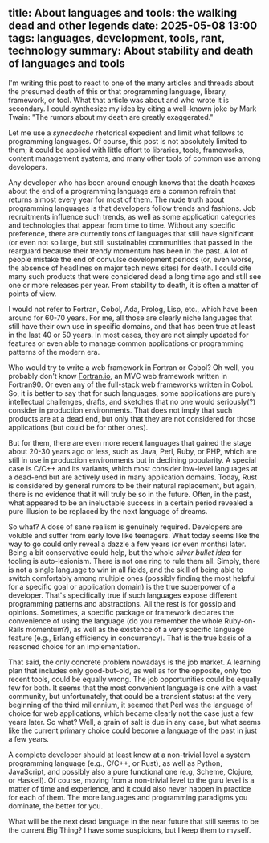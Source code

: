 title: About languages and tools: the walking dead and other legends
date: 2025-05-08 13:00
tags: languages, development, tools, rant, technology 
summary: About stability and death of languages and tools
---

I'm writing this post to react to one of the many articles and threads about the
presumed death of this or that programming language, library, framework, or
tool. What that article was about and who wrote it is secondary. I could
synthesize my idea by citing a well-known joke by Mark Twain: "The rumors about
my death are greatly exaggerated."

Let me use a _synecdoche_ rhetorical expedient and limit what follows to
programming languages. Of course, this post is not absolutely limited to them;
it could be applied with little effort to libraries, tools, frameworks, content
management systems, and many other tools of common use among developers.

Any developer who has been around enough knows that the death hoaxes about the
end of a programming language are a common refrain that returns almost every
year for most of them. The nude truth about programming languages is that
developers follow trends and fashions. Job recruitments influence such trends,
as well as some application categories and technologies that appear from time to
time.  Without any specific preference, there are currently tons of languages
that still have significant (or even not so large, but still sustainable)
communities that passed in the rearguard because their trendy momentum has been
in the past. A lot of people mistake the end of convulse development periods
(or, even worse, the absence of headlines on major tech news sites) for death. I
could cite many such products that were considered dead a long time ago and
still see one or more releases per year. From stability to death, it is often a
matter of points of view.

I would not refer to Fortran, Cobol, Ada, Prolog, Lisp, etc., which have been
around for 60-70 years. For me, all those are clearly niche languages that still
have their own use in specific domains, and that has been true at least in the
last 40 or 50 years. In most cases, they are not simply updated for features or
even able to manage common applications or programming patterns of the modern
era.

Who would try to write a web framework in Fortran or Cobol? Oh well, you
probably don't know  [Fortran.io](https://fortran.io/), 
an MVC web framework written in Fortran90. Or even any of the full-stack web
frameworks written in Cobol. 
So, it is better to say that for such languages, some applications are purely
intellectual challenges, drafts, and sketches that no one would seriously(?)
consider in production environments. That does not imply that such products are
at a dead end, but only that they are not considered for those applications (but
could be for other ones).

But for them, there are even more recent languages that gained the stage about
20-30 years ago or less, such as Java, Perl, Ruby, or PHP, which are still in
use in production environments but in declining popularity. A special case is
C/C++ and its variants, which most consider low-level languages at a dead-end
but are actively used in many application domains. Today, Rust is considered by
general rumors to be their natural replacement, but again, there is no evidence
that it will truly be so in the future. Often, in the past, what appeared to be
an ineluctable success in a certain period revealed a pure illusion to be
replaced by the next language of dreams.

So what? A dose of sane realism is genuinely required. Developers are voluble
and suffer from early love like teenagers. What today seems like the way to go
could only reveal a dazzle a few years (or even months) later. Being a bit
conservative could help, but the whole _silver bullet idea_ for tooling is
auto-lesionism. There is not one ring to rule them all. Simply, there is not a
single language to win in all fields, and the skill of being able to switch
comfortably among multiple ones (possibly finding the most helpful for a
specific goal or application domain) is the true superpower of a developer.
That's specifically true if such languages expose different programming patterns
and abstractions. All the rest is for gossip and opinions. Sometimes, a specific
package or framework declares the convenience of using the language (do you
remember the whole Ruby-on-Rails momentum?), as well as the existence of a very
specific language feature (e.g., Erlang efficiency in concurrency). That is the
true basis of a reasoned choice for an implementation.

That said, the only concrete problem nowadays is the job market. A learning plan
that includes only good-but-old, as well as for the opposite, only too recent
tools, could be equally wrong. The job opportunities could be equally few for
both. It seems that the most convenient language is one with a vast community,
but unfortunately, that could be a transient status: at the very beginning of
the third millennium, it seemed that Perl was the language of choice for web
applications, which became clearly not the case just a few years later. So what?
Well, a grain of salt is due in any case, but what seems like the current
primary choice could become a language of the past in just a few years.

A complete developer should at least know at a non-trivial level a
system programming language (e.g., C/C++, or Rust), as well as Python,
JavaScript, and possibly also a pure functional one (e.g, Scheme, Clojure, or
Haskell). Of course, moving from a non-trivial level to the guru level is a
matter of time and experience, and it could also never happen in practice for
each of them.  The more languages and programming paradigms you dominate, 
the better for you.

What will be the next dead language in the near future that still seems to be
the current Big Thing? I have some suspicions, but I keep them to myself.
